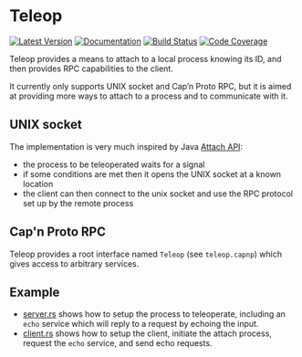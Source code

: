 # Teleop
[![Latest Version](https://img.shields.io/crates/v/teleop)](https://crates.io/crates/teleop)
[![Documentation](https://docs.rs/teleop/badge.svg)](https://docs.rs/teleop)
[![Build Status](https://github.com/arnodb/teleop/actions/workflows/ci.yml/badge.svg)](https://github.com/arnodb/teleop/actions/workflows/ci.yml)
[![Code Coverage](https://codecov.io/gh/arnodb/teleop/branch/main/graph/badge.svg)](https://codecov.io/gh/arnodb/teleop)

Teleop provides a means to attach to a local process knowing its ID, and then provides RPC capabilities to the client.

It currently only supports UNIX socket and Cap’n Proto RPC, but it is aimed at providing more ways to attach to a process and to communicate with it.

## UNIX socket

The implementation is very much inspired by Java [Attach API](https://docs.oracle.com/javase/8/docs/technotes/guides/attach/index.html):

* the process to be teleoperated waits for a signal
* if some conditions are met then it opens the UNIX socket at a known location
* the client can then connect to the unix socket and use the RPC protocol set up by the remote process

## Cap'n Proto RPC

Teleop provides a root interface named `Teleop` (see `teleop.capnp`) which gives access to arbitrary services.

## Example

* [server.rs](examples/server.rs) shows how to setup the process to teleoperate, including an `echo` service which will reply to a request by echoing the input.
* [client.rs](examples/client.rs) shows how to setup the client, initiate the attach process, request the `echo` service, and send echo requests.

